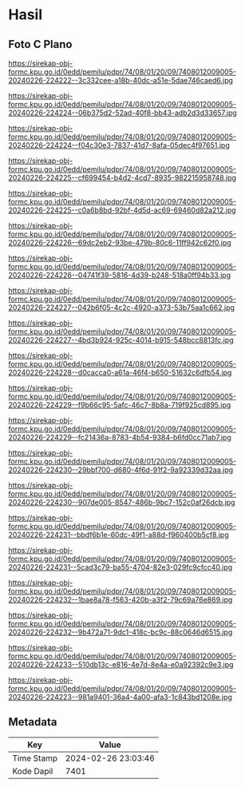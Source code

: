 # Hasil

## Foto C Plano

https://sirekap-obj-formc.kpu.go.id/0edd/pemilu/pdpr/74/08/01/20/09/7408012009005-20240226-224222--3c332cee-a18b-40dc-a51e-5dae746caed6.jpg

https://sirekap-obj-formc.kpu.go.id/0edd/pemilu/pdpr/74/08/01/20/09/7408012009005-20240226-224224--06b375d2-52ad-40f8-bb43-adb2d3d33657.jpg

https://sirekap-obj-formc.kpu.go.id/0edd/pemilu/pdpr/74/08/01/20/09/7408012009005-20240226-224224--f04c30e3-7837-41d7-8afa-05dec4f97651.jpg

https://sirekap-obj-formc.kpu.go.id/0edd/pemilu/pdpr/74/08/01/20/09/7408012009005-20240226-224225--cf699454-b4d2-4cd7-8935-982215958748.jpg

https://sirekap-obj-formc.kpu.go.id/0edd/pemilu/pdpr/74/08/01/20/09/7408012009005-20240226-224225--c0a6b8bd-92bf-4d5d-ac69-69460d82a212.jpg

https://sirekap-obj-formc.kpu.go.id/0edd/pemilu/pdpr/74/08/01/20/09/7408012009005-20240226-224226--69dc2eb2-93be-479b-80c6-11ff942c62f0.jpg

https://sirekap-obj-formc.kpu.go.id/0edd/pemilu/pdpr/74/08/01/20/09/7408012009005-20240226-224226--04741f39-5816-4d39-b248-518a0ff94b33.jpg

https://sirekap-obj-formc.kpu.go.id/0edd/pemilu/pdpr/74/08/01/20/09/7408012009005-20240226-224227--042b6f05-4c2c-4920-a373-53b75aa1c662.jpg

https://sirekap-obj-formc.kpu.go.id/0edd/pemilu/pdpr/74/08/01/20/09/7408012009005-20240226-224227--4bd3b924-925c-4014-b915-548bcc8813fc.jpg

https://sirekap-obj-formc.kpu.go.id/0edd/pemilu/pdpr/74/08/01/20/09/7408012009005-20240226-224228--d0cacca0-a61a-46f4-b650-51632c6dfb54.jpg

https://sirekap-obj-formc.kpu.go.id/0edd/pemilu/pdpr/74/08/01/20/09/7408012009005-20240226-224229--f9b66c95-5afc-46c7-8b8a-719f925cd895.jpg

https://sirekap-obj-formc.kpu.go.id/0edd/pemilu/pdpr/74/08/01/20/09/7408012009005-20240226-224229--fc21436a-8783-4b54-9384-b6fd0cc71ab7.jpg

https://sirekap-obj-formc.kpu.go.id/0edd/pemilu/pdpr/74/08/01/20/09/7408012009005-20240226-224230--29bbf700-d680-4f6d-91f2-9a92339d32aa.jpg

https://sirekap-obj-formc.kpu.go.id/0edd/pemilu/pdpr/74/08/01/20/09/7408012009005-20240226-224230--907de005-8547-486b-9bc7-152c0af26dcb.jpg

https://sirekap-obj-formc.kpu.go.id/0edd/pemilu/pdpr/74/08/01/20/09/7408012009005-20240226-224231--bbdf6b1e-60dc-49f1-a88d-f960400b5cf8.jpg

https://sirekap-obj-formc.kpu.go.id/0edd/pemilu/pdpr/74/08/01/20/09/7408012009005-20240226-224231--5cad3c79-ba55-4704-82e3-029fc9cfcc40.jpg

https://sirekap-obj-formc.kpu.go.id/0edd/pemilu/pdpr/74/08/01/20/09/7408012009005-20240226-224232--1bae8a78-f563-420b-a3f2-79c69a76e869.jpg

https://sirekap-obj-formc.kpu.go.id/0edd/pemilu/pdpr/74/08/01/20/09/7408012009005-20240226-224232--9b472a71-9dc1-418c-bc9c-88c0646d6515.jpg

https://sirekap-obj-formc.kpu.go.id/0edd/pemilu/pdpr/74/08/01/20/09/7408012009005-20240226-224233--510db13c-e816-4e7d-8e4a-e0a92392c9e3.jpg

https://sirekap-obj-formc.kpu.go.id/0edd/pemilu/pdpr/74/08/01/20/09/7408012009005-20240226-224223--981a9401-36a4-4a00-afa3-1c843bd1208e.jpg


## Metadata

| Key        | Value               |
| ---------- | ------------------- |
| Time Stamp | 2024-02-26 23:03:46 |
| Kode Dapil | 7401                |



